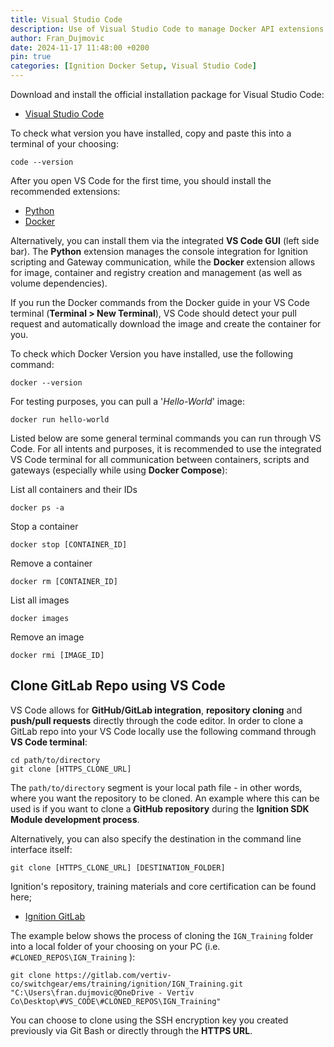 ```yaml
---
title: Visual Studio Code
description: Use of Visual Studio Code to manage Docker API extensions and edit code.
author: Fran_Dujmovic
date: 2024-11-17 11:48:00 +0200
pin: true
categories: [Ignition Docker Setup, Visual Studio Code]
---
```

Download and install the official installation package for Visual Studio Code:

- [Visual Studio Code](https://code.visualstudio.com/)

To check what version you have installed, copy and paste this into a terminal of your choosing:

```
code --version
```

After you open VS Code for the first time, you should install the recommended extensions:

- [Python](https://marketplace.visualstudio.com/items?itemName=ms-python.python)
- [Docker](https://marketplace.visualstudio.com/items?itemName=ms-azuretools.vscode-docker)

Alternatively, you can install them via the integrated **VS Code GUI** (left side bar). The **Python** extension manages the console integration for Ignition scripting and Gateway communication, while the **Docker** extension allows for image, container and registry creation and management (as well as volume dependencies).

If you run the Docker commands from the Docker guide in your VS Code terminal (**Terminal > New Terminal**), VS Code should detect your pull request and automatically download the image and create the container for you.

To check which Docker Version you have installed, use the following command:

```
docker --version
```

For testing purposes, you can pull a '*Hello-World*' image:

```
docker run hello-world
```

Listed below are some general terminal commands you can run through VS Code. For all intents and purposes, it is recommended to use the integrated VS Code terminal for all communication between containers, scripts and gateways (especially while using **Docker Compose**):

List all containers and their IDs
```
docker ps -a 
```

Stop a container
```
docker stop [CONTAINER_ID]
```

Remove a container
```
docker rm [CONTAINER_ID]
```

List all images
```
docker images
```

Remove an image
```
docker rmi [IMAGE_ID]
```


## Clone GitLab Repo using VS Code

VS Code allows for **GitHub/GitLab integration**, **repository cloning** and **push/pull requests** directly through the code editor.
In order to clone a GitLab repo into your VS Code locally use the following command through **VS Code terminal**:

```
cd path/to/directory
git clone [HTTPS_CLONE_URL]
```

The `path/to/directory` segment is your local path file - in other words, where you want the repository to be cloned.
An example where this can be used is if you want to clone a **GitHub repository** during the **Ignition SDK Module development process**.

Alternatively, you can also specify the destination in the command line interface itself:

```
git clone [HTTPS_CLONE_URL] [DESTINATION_FOLDER]
```

Ignition's repository, training materials and core certification can be found here;

- [Ignition GitLab](https://gitlab.com/vertiv-co/switchgear/ems/training/ignition/IGN_Training)

The example below shows the process of cloning the  `IGN_Training` folder into a local folder of your choosing on your PC (i.e. `#CLONED_REPOS\IGN_Training` ):

```
git clone https://gitlab.com/vertiv-co/switchgear/ems/training/ignition/IGN_Training.git "C:\Users\fran.dujmovic@OneDrive - Vertiv Co\Desktop\#VS_CODE\#CLONED_REPOS\IGN_Training"
```

You can choose to clone using the SSH encryption key you created previously via Git Bash or directly through the **HTTPS URL**.
